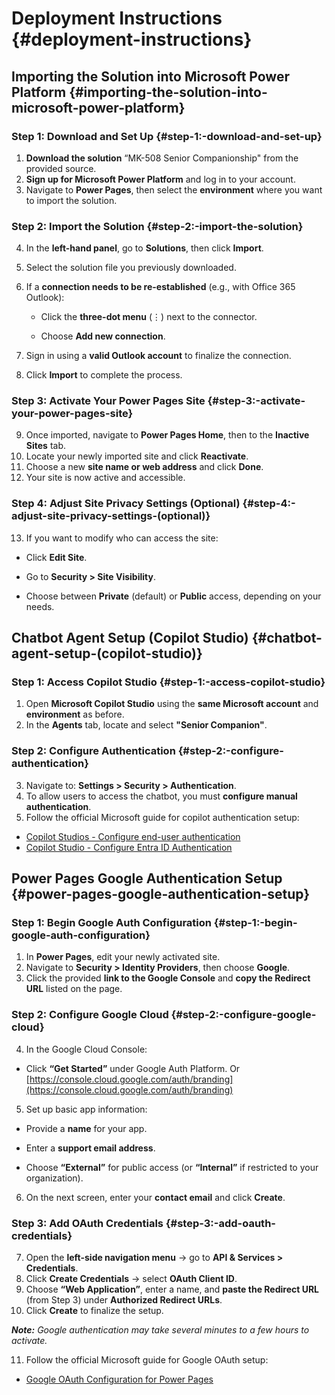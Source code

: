 # **Deployment Instructions** {#deployment-instructions}

## **Importing the Solution into Microsoft Power Platform** {#importing-the-solution-into-microsoft-power-platform}

### **Step 1: Download and Set Up** {#step-1:-download-and-set-up}

1. **Download the solution** “MK-508 Senior Companionship" from the provided source.  
2. **Sign up for Microsoft Power Platform** and log in to your account.  
3. Navigate to **Power Pages**, then select the **environment** where you want to import the solution.

### **Step 2: Import the Solution** {#step-2:-import-the-solution}

4. In the **left-hand panel**, go to **Solutions**, then click **Import**.  
5. Select the solution file you previously downloaded.  
6. If a **connection needs to be re-established** (e.g., with Office 365 Outlook):

   * Click the **three-dot menu** (⋮) next to the connector.

   * Choose **Add new connection**.

7. Sign in using a **valid Outlook account** to finalize the connection.  
8. Click **Import** to complete the process.

### **Step 3: Activate Your Power Pages Site** {#step-3:-activate-your-power-pages-site}

9. Once imported, navigate to **Power Pages Home**, then to the **Inactive Sites** tab.  
10. Locate your newly imported site and click **Reactivate**.  
11. Choose a new **site name or web address** and click **Done**.  
12. Your site is now active and accessible.

### **Step 4: Adjust Site Privacy Settings (Optional)** {#step-4:-adjust-site-privacy-settings-(optional)}

13. If you want to modify who can access the site:

* Click **Edit Site**.

* Go to **Security \> Site Visibility**.

* Choose between **Private** (default) or **Public** access, depending on your needs.

## **Chatbot Agent Setup (Copilot Studio)** {#chatbot-agent-setup-(copilot-studio)}

### **Step 1: Access Copilot Studio** {#step-1:-access-copilot-studio}

1. Open **Microsoft Copilot Studio** using the **same Microsoft account** and **environment** as before.  
2. In the **Agents** tab, locate and select **"Senior Companion"**.

### **Step 2: Configure Authentication** {#step-2:-configure-authentication}

3. Navigate to: **Settings \> Security \> Authentication**.  
4. To allow users to access the chatbot, you must **configure manual authentication**.  
5. Follow the official Microsoft guide for copilot authentication setup:

* [Copilot Studios \- Configure end-user authentication](https://learn.microsoft.com/en-us/microsoft-copilot-studio/configuration-end-user-authentication)   
* [Copilot Studio \- Configure Entra ID Authentication](https://learn.microsoft.com/en-us/microsoft-copilot-studio/configuration-authentication-azure-ad?tabs=fic-auth)

## **Power Pages Google Authentication Setup** {#power-pages-google-authentication-setup}

### **Step 1: Begin Google Auth Configuration** {#step-1:-begin-google-auth-configuration}

1. In **Power Pages**, edit your newly activated site.  
2. Navigate to **Security \> Identity Providers**, then choose **Google**.  
3. Click the provided **link to the Google Console** and **copy the Redirect URL** listed on the page.

### 

### **Step 2: Configure Google Cloud** {#step-2:-configure-google-cloud}

4. In the Google Cloud Console:

* Click **“Get Started”** under Google Auth Platform. Or [https://console.cloud.google.com/auth/branding](https://console.cloud.google.com/auth/branding) 

5. Set up basic app information:

* Provide a **name** for your app.

* Enter a **support email address**.

* Choose **“External”** for public access (or **“Internal”** if restricted to your organization).

6. On the next screen, enter your **contact email** and click **Create**.

### **Step 3: Add OAuth Credentials** {#step-3:-add-oauth-credentials}

7. Open the **left-side navigation menu** → go to **API & Services \> Credentials**.  
8. Click **Create Credentials** → select **OAuth Client ID**.  
9. Choose **“Web Application”**, enter a name, and **paste the Redirect URL** (from Step 3\) under **Authorized Redirect URLs**.  
10. Click **Create** to finalize the setup.

***Note:** Google authentication may take several minutes to a few hours to activate.*

11. Follow the official Microsoft guide for Google OAuth setup:  
* [Google OAuth Configuration for Power Pages](https://learn.microsoft.com/en-us/power-pages/security/authentication/oauth2-google)
